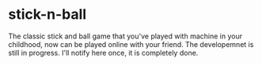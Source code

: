 # stick-n-ball
The classic stick and ball game that you've played with machine in your childhood, now can be played online with your friend.
The developemnet is still in progress.
I'll notify here once, it is completely done.
